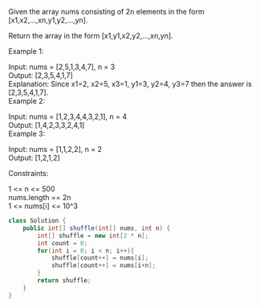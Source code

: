 Given the array nums consisting of 2n elements in the form [x1,x2,...,xn,y1,y2,...,yn].   

Return the array in the form [x1,y1,x2,y2,...,xn,yn].  

 

Example 1:  

Input: nums = [2,5,1,3,4,7], n = 3  
Output: [2,3,5,4,1,7]   
Explanation: Since x1=2, x2=5, x3=1, y1=3, y2=4, y3=7 then the answer is [2,3,5,4,1,7].  
Example 2:  

Input: nums = [1,2,3,4,4,3,2,1], n = 4  
Output: [1,4,2,3,3,2,4,1]  
Example 3:  

Input: nums = [1,1,2,2], n = 2  
Output: [1,2,1,2]  
 

Constraints:  

1 <= n <= 500  
nums.length == 2n  
1 <= nums[i] <= 10^3  

```java
class Solution {
    public int[] shuffle(int[] nums, int n) {
        int[] shuffle = new int[2 * n];
        int count = 0;
        for(int i = 0; i < n; i++){
            shuffle[count++] = nums[i];
            shuffle[count++] = nums[i+n];
        }
        return shuffle;
    }
}

```

